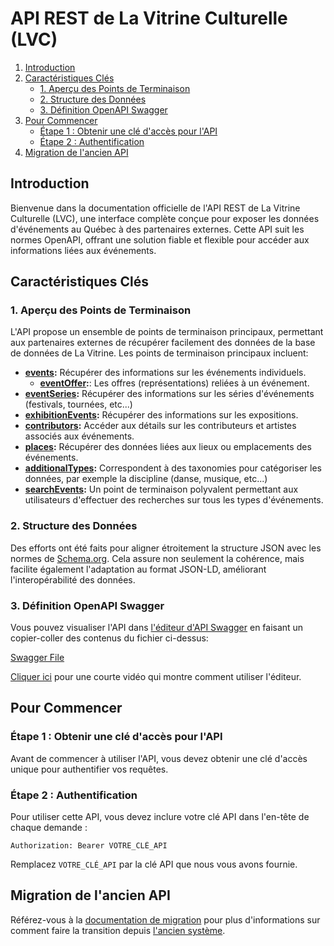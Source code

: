 # API REST de La Vitrine Culturelle (LVC)

1. [Introduction](#introduction)
2. [Caractéristiques Clés](#caractéristiques-clés)
   - [1. Aperçu des Points de Terminaison](#1-aperçu-des-points-de-terminaison)
   - [2. Structure des Données](#2-structure-des-données)
   - [3. Définition OpenAPI Swagger](#3-définition-openapi-swagger)
3. [Pour Commencer](#pour-commencer)
   - [Étape 1 : Obtenir une clé d'accès pour l'API](#étape-1--obtenir-une-clé-daccès-pour-lapi)
   - [Étape 2 : Authentification](#étape-2--authentification)
4. [Migration de l'ancien API](#migration-de-lancien-api)

## Introduction

Bienvenue dans la documentation officielle de l'API REST de La Vitrine Culturelle (LVC), une interface complète conçue pour exposer les données d'événements au Québec à des partenaires externes. Cette API suit les normes OpenAPI, offrant une solution fiable et flexible pour accéder aux informations liées aux événements.

## Caractéristiques Clés

### 1. Aperçu des Points de Terminaison

L'API propose un ensemble de points de terminaison principaux, permettant aux partenaires externes de récupérer facilement des données de la base de données de La Vitrine. Les points de terminaison principaux incluent:

- **[events](v1/events.md):** Récupérer des informations sur les événements individuels.
  - **[eventOffer](v1/events.md#obtenir-un-eventoffer-representation):**: Les offres (représentations) reliées à un événement.
- **[eventSeries](v1/eventSeries.md):** Récupérer des informations sur les séries d'événements (festivals, tournées, etc...)
- **[exhibitionEvents](v1/exhibitionEvents.md):** Récupérer des informations sur les expositions.
- **[contributors](v1/contributors.md):** Accéder aux détails sur les contributeurs et artistes associés aux événements.
- **[places](v1/places.md):** Récupérer des données liées aux lieux ou emplacements des événements.
- **[additionalTypes](v1/additionalTypes.md):** Correspondent à des taxonomies pour catégoriser les données, par exemple la discipline (danse, musique, etc...)
- **[searchEvents](v1/searchEvents.md):** Un point de terminaison polyvalent permettant aux utilisateurs d'effectuer des recherches sur tous les types d'événements.

### 2. Structure des Données

Des efforts ont été faits pour aligner étroitement la structure JSON avec les normes de [Schema.org](https://www.schema.org/). Cela assure non seulement la cohérence, mais facilite également l'adaptation au format JSON-LD, améliorant l'interopérabilité des données.

### 3. Définition OpenAPI Swagger

Vous pouvez visualiser l'API dans [l'éditeur d'API Swagger](https://editor.swagger.io/) en faisant un copier-coller des contenus du fichier ci-dessus:

[Swagger File](v1/swagger/swagger.yaml)

[Cliquer ici](https://app.screencastify.com/v3/watch/TwH4f13leSEVbsdRJePn) pour une courte vidéo qui montre comment utiliser l'éditeur.

## Pour Commencer

### Étape 1 : Obtenir une clé d'accès pour l'API

Avant de commencer à utiliser l'API, vous devez obtenir une clé d'accès unique pour authentifier vos requêtes.

### Étape 2 : Authentification

Pour utiliser cette API, vous devez inclure votre clé API dans l'en-tête de chaque demande :

```
Authorization: Bearer VOTRE_CLÉ_API
```

Remplacez `VOTRE_CLÉ_API` par la clé API que nous vous avons fournie.

## Migration de l'ancien API

Référez-vous à la [documentation de migration](migration.md) pour plus d'informations sur comment faire la transition depuis [l'ancien système](https://documentation.lavitrine.com/).
